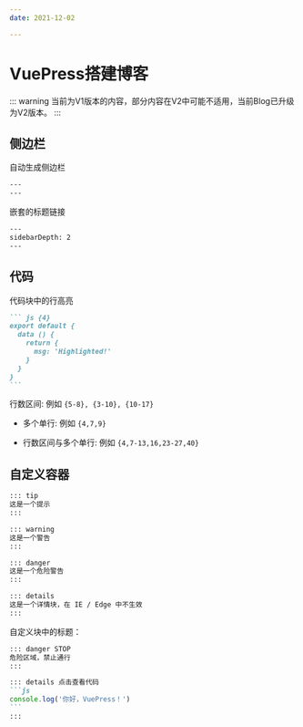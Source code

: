```yaml
---
date: 2021-12-02

---
```


# VuePress搭建博客

::: warning
当前为V1版本的内容，部分内容在V2中可能不适用，当前Blog已升级为V2版本。
:::

## 侧边栏

自动生成侧边栏

``` txt
---
---
```

嵌套的标题链接

``` txt
---
sidebarDepth: 2
---
```

## 代码

代码块中的行高亮

```` md
``` js {4}
export default {
  data () {
    return {
      msg: 'Highlighted!'
    }
  }
}
```
````



 行数区间: 例如 `{5-8}, {3-10}, {10-17}`

- 多个单行: 例如 `{4,7,9}`

- 行数区间与多个单行: 例如 `{4,7-13,16,23-27,40}`



## 自定义容器

``` txt
::: tip
这是一个提示
:::

::: warning
这是一个警告
:::

::: danger
这是一个危险警告
:::

::: details
这是一个详情块，在 IE / Edge 中不生效
:::
```

自定义块中的标题：

```` md
::: danger STOP
危险区域，禁止通行
:::

::: details 点击查看代码
```js
console.log('你好，VuePress！')
```
:::

````